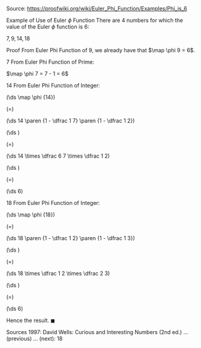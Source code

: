 # 

Source: https://proofwiki.org/wiki/Euler_Phi_Function/Examples/Phi_is_6



Example of Use of Euler $\phi$ Function
There are $4$ numbers for which the value of the Euler $\phi$ function is $6$:

$7, 9, 14, 18$


Proof
From Euler Phi Function of $9$, we already have that $\map \phi 9 = 6$.


$7$
From Euler Phi Function of Prime:

$\map \phi 7 = 7 - 1 = 6$


$14$
From Euler Phi Function of Integer:














\(\ds \map \phi {14}\)

\(=\)







\(\ds 14 \paren {1 - \dfrac 1 7} \paren {1 - \dfrac 1 2}\)




















\(\ds \)

\(=\)







\(\ds 14 \times \dfrac 6 7 \times \dfrac 1 2\)




















\(\ds \)

\(=\)







\(\ds 6\)











$18$
From Euler Phi Function of Integer:














\(\ds \map \phi {18}\)

\(=\)







\(\ds 18 \paren {1 - \dfrac 1 2} \paren {1 - \dfrac 1 3}\)




















\(\ds \)

\(=\)







\(\ds 18 \times \dfrac 1 2 \times \dfrac 2 3\)




















\(\ds \)

\(=\)







\(\ds 6\)









Hence the result.
$\blacksquare$


Sources
1997: David Wells: Curious and Interesting Numbers (2nd ed.) ... (previous) ... (next): $18$




